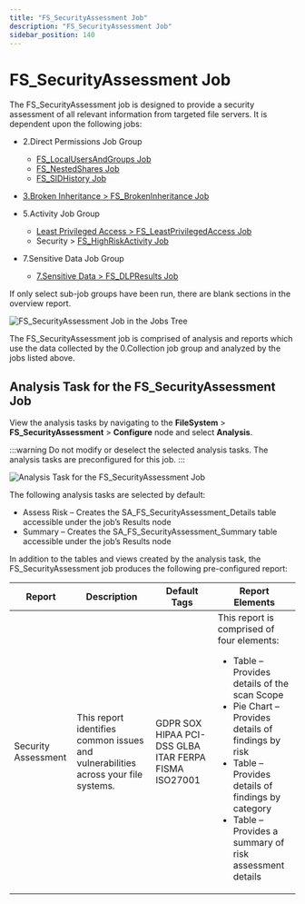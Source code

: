 ```yaml
---
title: "FS_SecurityAssessment Job"
description: "FS_SecurityAssessment Job"
sidebar_position: 140
---
```


# FS_SecurityAssessment Job

The FS_SecurityAssessment job is designed to provide a security assessment of all relevant
information from targeted file servers. It is dependent upon the following jobs:

- 2.Direct Permissions Job Group

    - [FS_LocalUsersAndGroups Job](/docs/accessanalyzer/12.0/solutions/filesystem/directpermissions/fs_localusersandgroups.md)
    - [FS_NestedShares Job](/docs/accessanalyzer/12.0/solutions/filesystem/directpermissions/fs_nestedshares.md)
    - [FS_SIDHistory Job](/docs/accessanalyzer/12.0/solutions/filesystem/directpermissions/fs_sidhistory.md)

- [3.Broken Inheritance > FS_BrokenInheritance Job](/docs/accessanalyzer/12.0/solutions/filesystem/fs_brokeninheritance.md)
- 5.Activity Job Group

    - [Least Privileged Access > FS_LeastPrivilegedAccess Job](/docs/accessanalyzer/12.0/solutions/filesystem/activity/fs_leastprivilegedaccess.md)
    - Security > [FS_HighRiskActivity Job](/docs/accessanalyzer/12.0/solutions/filesystem/activity/security/fs_highriskactivity.md)

- 7.Sensitive Data Job Group

    - [7.Sensitive Data > FS_DLPResults Job](/docs/accessanalyzer/12.0/solutions/filesystem/fs_dlpresults.md)

If only select sub-job groups have been run, there are blank sections in the overview report.

![FS_SecurityAssessment Job in the Jobs Tree](/img/product_docs/accessanalyzer/12.0/solutions/filesystem/securityassessmentjobstree.webp)

The FS_SecurityAssessment job is comprised of analysis and reports which use the data collected by
the 0.Collection job group and analyzed by the jobs listed above.

## Analysis Task for the FS_SecurityAssessment Job

View the analysis tasks by navigating to the **FileSystem** > **FS_SecurityAssessment** >
**Configure** node and select **Analysis**.

:::warning
Do not modify or deselect the selected analysis tasks. The analysis tasks are
preconfigured for this job.
:::


![Analysis Task for the FS_SecurityAssessment Job](/img/product_docs/accessanalyzer/12.0/solutions/filesystem/securityassessmentanalysis.webp)

The following analysis tasks are selected by default:

- Assess Risk – Creates the SA_FS_SecurityAssessment_Details table accessible under the job’s
  Results node
- Summary – Creates the SA_FS_SecurityAssessment_Summary table accessible under the job’s Results
  node

In addition to the tables and views created by the analysis task, the FS_SecurityAssessment job
produces the following pre-configured report:

| Report              | Description                                                                        | Default Tags                                          | Report Elements                                                                                                                                                                                                                                                                         |
| ------------------- | ---------------------------------------------------------------------------------- | ----------------------------------------------------- | --------------------------------------------------------------------------------------------------------------------------------------------------------------------------------------------------------------------------------------------------------------------------------------- |
| Security Assessment | This report identifies common issues and vulnerabilities across your file systems. | GDPR SOX HIPAA PCI-DSS GLBA ITAR FERPA FISMA ISO27001 | This report is comprised of four elements: <ul><li>Table – Provides details of the scan Scope</li><li>Pie Chart – Provides details of findings by risk</li><li>Table – Provides details of findings by category</li><li>Table – Provides a summary of risk assessment details</li></ul> |


